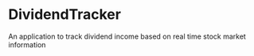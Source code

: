 # DividendTracker
An application to track dividend income based on real time stock market information
